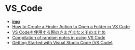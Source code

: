 <!-- generated by markdown-notes-tree -->

# VS_Code

<!-- optional markdown-notes-tree directory description starts here -->

<!-- optional markdown-notes-tree directory description ends here -->

- [**img**](img)
- [How to Create a Finder Action to Open a Folder in VS Code](<Open in VS Code from Finder (Mac).md>)
- [VS Codeを使用する際のさまざまなメモのまとめ](VS_Code_Notes_JP.md)
- [Compilation of random notes in using VS Code](VS_Code_Notes.md)
- [Getting Started with Visual Studio Code (VS Code)](VS_Code_Start.md)
